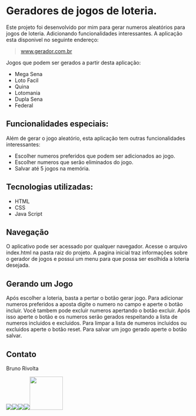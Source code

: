 # Geradores de jogos de loteria.

Este projeto foi desenvolvido por mim para gerar numeros aleatórios para jogos de loteria. Adicionando funcionalidades interessantes. A aplicação esta disponivel no seguinte endereço:

 > www.gerador.com.br

Jogos que podem ser gerados a partir desta aplicação:

 - Mega Sena
 - Loto Facil
 - Quina
 - Lotomania
 - Dupla Sena
 - Federal

## Funcionalidades especiais:

Além de gerar o jogo aleatório, esta aplicação tem outras funcionalidades interessantes:

 - Escolher numeros preferidos que podem ser adicionados ao jogo.
 - Escolher numeros  que serão eliminados do jogo.
 - Salvar até 5 jogos na memória.

## Tecnologias utilizadas:

 - HTML
 - CSS
 - Java Script
 
## Navegação

O aplicativo pode ser acessado por qualquer navegador. Acesse o arquivo index.html na pasta raiz do projeto. A pagina inicial traz informações sobre o gerador de jogos e possui um menu para que possa ser esolhida a loteria desejada.

## Gerando um Jogo

Após escolher a loteria, basta a pertar o botão gerar jogo.
Para adicionar numeros preferidos a aposta digite o numero no campo e aperte o botão incluir. Você tambem pode excluir numeros apertando o botão excluir.
Após isso aperte o botão e os numeros serão gerados respeitando a lista de numeros incluidos e excluidos. Para limpar a lista de numeros incluidos ou excluidos aperte o botão reset. Para salvar um jogo gerado aperte o botão salvar.


## Contato

Bruno Rivolta  

<a href="mailto:brrivolta@gmail.com"><img src="https://img.icons8.com/plasticine/100/null/apple-mail.png"></a><a href="https://github.com/BrunoRivolta"><img src="https://img.icons8.com/plasticine/100/null/github-squared.png"></a><a href="https://www.linkedin.com/in/brunorivolta/"><img src="https://img.icons8.com/plasticine/100/null/linkedin.png"></a><a href="https://www.youtube.com/channel/UC6XJ3aQvFBU7gqHvebolwJQ"><img src="https://img.icons8.com/plasticine/100/null/youtube-play--v1.png"></a><a href="https://devrivolta.blogspot.com/"><img src="https://img.icons8.com/color/48/null/blogger.png" width='90'></a>


